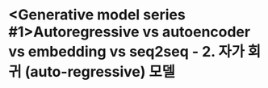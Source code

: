 # <Generative model series #1>Autoregressive vs autoencoder vs embedding vs seq2seq - 2. 자가 회귀 (auto-regressive) 모델

